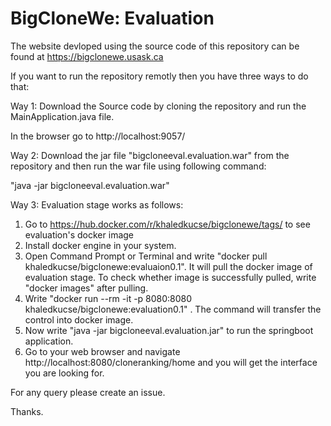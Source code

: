 # BigCloneWe: Evaluation

The website devloped using the source code of this repository can be found at https://bigclonewe.usask.ca

If you want to run the repository remotly then you have three ways to do that:


Way 1:
Download the Source code by cloning the repository and run the MainApplication.java file.

In the browser go to http://localhost:9057/


Way 2:
Download the jar file "bigcloneeval.evaluation.war" from the repository and then run the war file using following command:

"java -jar bigcloneeval.evaluation.war"


Way 3:
Evaluation stage works as follows:

1. Go to https://hub.docker.com/r/khaledkucse/bigclonewe/tags/ to see evaluation's docker image
2. Install docker engine in your system.
3. Open Command Prompt or Terminal and write "docker pull khaledkucse/bigclonewe:evaluaion0.1". It will pull the docker image of evaluation stage. To check whether image is successfully pulled, write "docker images" after pulling.
4. Write "docker run --rm -it -p 8080:8080 khaledkucse/bigclonewe:evaluation0.1" . The command will transfer the control into docker image.
5. Now write "java -jar bigcloneeval.evaluation.jar" to run the springboot application.
6. Go to your web browser and navigate http://localhost:8080/cloneranking/home and you will get the interface you are looking for.

For any query please create an issue.

Thanks.

